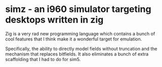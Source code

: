 # simz - an i960 simulator targeting desktops written in zig


Zig is a very rad new programming language which contains a bunch of cool
features that I think make it a wonderful target for emulation. 

Specifically, the ability to directly model fields without truncation and the
mechanism that replaces bitfields. It also eliminates a bunch of extra
scaffolding that I had to do for sim5.
